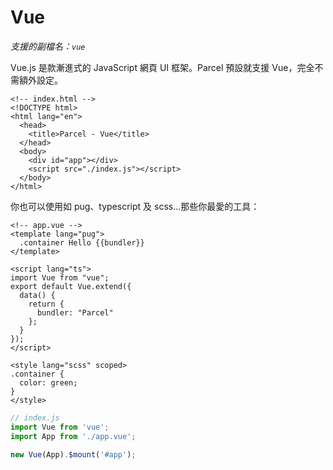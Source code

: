 # Vue

_支援的副檔名：`vue`_

Vue.js 是款漸進式的 JavaScript 網頁 UI 框架。Parcel 預設就支援 Vue，完全不需額外設定。

```markup
<!-- index.html -->
<!DOCTYPE html>
<html lang="en">
  <head>
    <title>Parcel - Vue</title>
  </head>
  <body>
    <div id="app"></div>
    <script src="./index.js"></script>
  </body>
</html>
```

你也可以使用如 pug、typescript 及 scss…那些你最愛的工具：

```markup
<!-- app.vue -->
<template lang="pug">
  .container Hello {{bundler}}
</template>

<script lang="ts">
import Vue from "vue";
export default Vue.extend({
  data() {
    return {
      bundler: "Parcel"
    };
  }
});
</script>

<style lang="scss" scoped>
.container {
  color: green;
}
</style>
```

```javascript
// index.js
import Vue from 'vue';
import App from './app.vue';

new Vue(App).$mount('#app');
```

